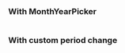 ```jsx {"file": "./examples/DateRange_0_default.jsx"}
```

### With MonthYearPicker

```jsx {"file": "./examples/DateRange_1_with_MonthYearPicker.jsx"}
```

### With custom period change

```jsx {"file": "./examples/DateRange_2_custom_period_change.jsx"}
```